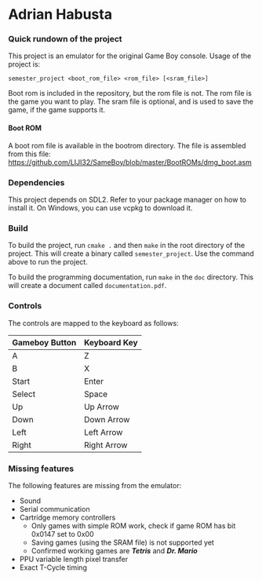 # Adrian Habusta

### Quick rundown of the project
This project is an emulator for the original Game Boy console. Usage of the project is:

`semester_project <boot_rom_file> <rom_file> [<sram_file>]` 

Boot rom is included in the repository, but the rom file is not. The rom file is the game you want to play. The sram 
file is optional, and is used to save the game, if the game supports it.

#### Boot ROM
A boot rom file is available in the bootrom directory. The file is assembled from this file:
https://github.com/LIJI32/SameBoy/blob/master/BootROMs/dmg_boot.asm

### Dependencies
This project depends on SDL2. Refer to your package manager on how to install it. On Windows, you can use vcpkg to 
download it.

### Build
To build the project, run `cmake .` and then `make` in the root directory of the project.
This will create a binary called `semester_project`. Use the command above to run the project.

To build the programming documentation, run `make` in the `doc` directory. This will create a document called 
`documentation.pdf`.

### Controls
The controls are mapped to the keyboard as follows:

| Gameboy Button | Keyboard Key |
|----------------|--------------|
| A              | Z            |
| B              | X            |
| Start          | Enter        |
| Select         | Space        |
| Up             | Up Arrow     |
| Down           | Down Arrow   |
| Left           | Left Arrow   |
| Right          | Right Arrow  |

### Missing features
The following features are missing from the emulator:
 - Sound
 - Serial communication
 - Cartridge memory controllers 
   - Only games with simple ROM work, check if game ROM has bit 0x0147 set to 0x00
   - Saving games (using the SRAM file) is not supported yet
   - Confirmed working games are ***Tetris*** and ***Dr. Mario***
 - PPU variable length pixel transfer
 - Exact T-Cycle timing